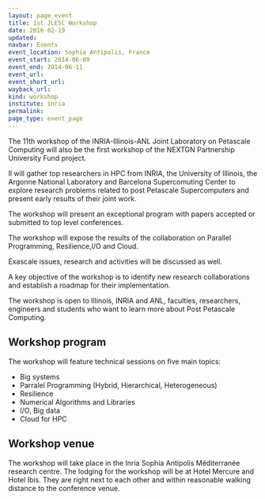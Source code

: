 ```yaml
---
layout: page_event
title: 1st JLESC Workshop
date: 2016-02-19
updated:
navbar: Events
event_location: Sophia Antipolis, France
event_start: 2014-06-09
event_end: 2014-06-11
event_url:
event_short_url:
wayback_url:
kind: workshop
institute: inria
permalink:
page_type: event_page
---
```


The 11th workshop of the INRIA-Illinois-ANL Joint Laboratory on Petascale Computing will 
also be the first workshop of the NEXTGN Partnership University Fund project.

Il will gather top researchers in HPC from INRIA, the University of Illinois, 
the Argonne National Laboratory and Barcelona Supercomuting Center to explore research problems 
related to post Petascale Supercomputers and present early results of their joint work.

The workshop will present an exceptional program with papers accepted or submitted to top level conferences.

The workshop will expose the results of the collaboration on Parallel Programming, Resilience,I/O and Cloud.

Exascale issues, research and activities will be discussed as well.

A key objective of the workshop is to identify new research collaborations and establish a roadmap
for their implementation.

The workshop is open to Illinois, INRIA and ANL, faculties, researchers, engineers and students
who want to learn more about Post Petascale Computing.


## Workshop program

The workshop will feature technical sessions on five main topics:

* Big systems
* Parralel Programming (Hybrid, Hierarchical, Heterogeneous)
* Resilience
* Numerical Algorithms and Libraries
* I/O, Big data
* Cloud for HPC


## Workshop venue

The workshop will take place in the Inria Sophia Antipolis Méditerranée research centre.
The lodging for the workshop will be at Hotel Mercure and Hotel Ibis.
They are right next to each other and within reasonable walking distance to the conference venue. 

